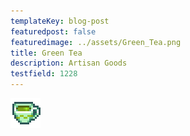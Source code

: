 ```yaml
---
templateKey: blog-post
featuredpost: false
featuredimage: ../assets/Green_Tea.png
title: Green Tea
description: Artisan Goods
testfield: 1228
---
```

![Green Tea](../assets/Green_Tea.png)